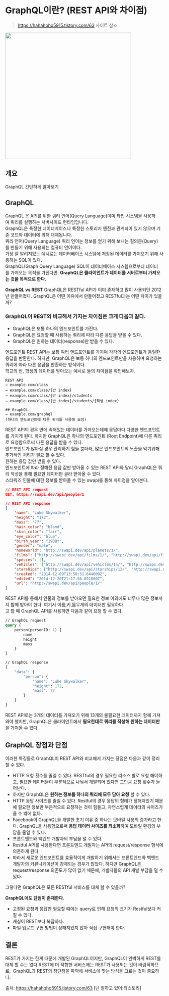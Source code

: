 #  GraphQL이란? (REST API와 차이점)
> https://hahahoho5915.tistory.com/63 사이트 참조

<img src="https://github.com/user-attachments/assets/5ac38413-0f14-4e5d-b675-557feba98d5b" width="400px">

## 개요
GraphQL 간단하게 알아보기

## GraphQL
GraphQL 은 API를 위한 쿼리 언어(Query Language)이며 타입 시스템을 사용하여 쿼리를 실행하는 서버사이드 런타임입니다.  
GraphQL은 특정한 데이터베이스나 특정한 스토리지 엔진과 관계되어 있지 않으며 기존 코드와 데이터에 의해 대체됩니다.  
쿼리 언어(Query Language) 쿼리 언어는 정보를 얻기 위해 보내는 질의문(Query)를 만들기 위해 사용되는 컴퓨터 언어이다.  
가장 잘 알려져있는 예시로는 데이터베이스 시스템에 저장된 데이터를 가져오기 위해 사용하는 SQL이 있다.  
GraphQL(Graph Query Language) SQL이 데이터베이스 시스템으로부터 데이터를 가져오는 목적을 가진다면, **GraphQL은 클라이언트가 데이터를 서버로부터 가져오는 것을 목적으로 한다.**

__GraphQL vs REST__
GraphQL은 RESTful API가 이미 존재하고 많이 사용되던 2012년 만들어졌다. GraphQL은 어떤 이유에서 만들어졌고 RESTful과는 어떤 차이가 있을까?  

### GraphQL이 REST와 비교해서 가지는 차이점은 크게 다음과 같다.

- GraphQL은 보통 하나의 엔드포인트를 가진다.
- GraphQL은 요청할 때 사용하는 쿼리에 따라 다른 응답을 받을 수 있다.
- GraphQL은 원하는 데이터(response)만 받을 수 있다.

엔드포인트 REST API는 보통 여러 엔드포인트를 가지며 각각의 엔드포인트가 동일한 응답을 반환한다.
하지만, GraphQL은 보통 하나의 엔드포인트만을 사용하며 요청하는 쿼리에 따라 다른 응답을 반환하는 방식이다.  
학교의 반, 학생의 데이터를 받아오는 예시로 둘의 차이점을 확인해보자.  

```
REST API
→ example.com/class
→ example.com/class/{반 index}
→ example.com/class/{반 index}/students
→ example.com/class/{반 index}/students/{학생 index}

## GraphQL
→ example.com/graphql
(하나의 엔드포인트에 다른 쿼리를 사용해 요청)
```

REST API의 경우 반에 속해있는 데이터를 가져오는데에 응답마다 다양한 엔드포인트를 가지게 된다. 하지만 GraphQL은 하나의 엔드포인트 (Root Endpoint)에 다른 쿼리로 요청함으로써 다른 응답을 받을 수 있다.  
엔드포인트가 많아질 경우 관리하기 힘들 뿐더러, 많은 엔드포인트의 노출을 막기위해 추가적인 처리가 필요 할 수 있다.  
원하는 응답 값만 받을 수 있다.  
엔드포인트에 따라 정해진 응답 값만 받아올 수 있는 REST API와 달리 GraphQL은 쿼리 작성을 통해 필요한 데이터만 골라 받아올 수 있다.  
스타워즈 인물에 대한 정보를 받아올 수 있는 swapi를 통해 차이점을 알아본다.  

```json
// REST API request
GET, https://swapi.dev/api/people/1

// REST API response
{
    "name": "Luke Skywalker",
    "height": "172",
    "mass": "77",
    "hair_color": "blond",
    "skin_color": "fair",
    "eye_color": "blue",
    "birth_year": "19BBY",
    "gender": "male",
    "homeworld": "http://swapi.dev/api/planets/1/",
    "films": ["http://swapi.dev/api/films/1/", "http://swapi.dev/api/films/2/", "http://swapi.dev/api/films/3/", "http://swapi.dev/api/films/6/"],
    "species": [],
    "vehicles": ["http://swapi.dev/api/vehicles/14/", "http://swapi.dev/api/vehicles/30/"],
    "starships": ["http://swapi.dev/api/starships/12/", "http://swapi.dev/api/starships/22/"],
    "created": "2014-12-09T13:50:51.644000Z",
    "edited": "2014-12-20T21:17:56.891000Z",
    "url": "http://swapi.dev/api/people/1/"
}
```

REST API를 통해서 인물의 정보를 받아오면 필요한 정보 이외에도 너무나 많은 정보까지 함께 받아야 한다. 여기서 이름,키,몸무게의 데이터만 필요하다고 할 때 GraphQL API를 사용하면 다음과 같이 요청 할 수 있다.
```GraphQL
// GraphQL request
query {
    person(personID: 1) {
        name
        height
        mass
    }
}

// GraphQL response
{
    "data": {
        "person": {
            "name": "Luke Skywalker",
            "height": 172,
            "mass": 77
        }
    }
}
```
REST API로는 3개의 데이터를 가져오기 위해 13개의 불필요한 데이터까지 함께 가져와야 했지만, GraphQL은 클라이언트에서 **필요한대로 쿼리를 작성해 원하는 데이터만**을 가져올 수 있다.

## GraphQL 장점과 단점
이러한 특징들로 GraphQL이 REST API와 비교해서 가지는 장점은 다음과 같이 정리 할 수 있다.

- HTTP 요청 횟수를 줄일 수 있다. RESTful의 경우 필요한 리소스 별로 요청 해야하고, 필요한 데이터들이 부분적으로 나눠서 개발되어 있다면 그만큼 요청 횟수가 늘어난다.
- 하지만 GraphQL은 **원하는 정보를 하나의 쿼리에 모두 담아 요청** 할 수 있다.
- HTTP 응답 사이즈를 줄일 수 있다. Restful의 경우 응답의 형태가 정해져있기 때문에 필요한 정보만 부분적으로 요청하는 것이 힘들고, 자연스럽게 데이터의 사이즈가 클 수 밖에 없다.  
- Facebook이 GraphQL을 개발한 초기 이유 중 하나는 모바일 사용의 증가라고 한다. GraphQL을 사용함으로써 **응답 데이터 사이즈를 최소화**하여 모바일 환경의 부담을 줄일 수 있다.  
- 프론트엔드와 백엔드 개발자의 부담을 덜 수 있다.  
- Restful API를 사용한다면 프론트엔드 개발자는 API의 request/response 형식에 의존하게 된다.
- 따라서 새로운 엔드포인트를 효율적이게 개발하기 위해서는 프론트엔드와 백엔드 개발자의 커뮤니케이션이 강제되는 경우가 많았다. 하지만 GraphQL은 request/response 의존도가 많이 없기 때문에, 개발자들의 API 개발 부담을 덜 수 있다.  

그렇다면 GraphQL은 모든 RESTful 서비스를 대체 할 수 있을까? 

**GraphQL에도 단점이 존재한다.**

- 고정된 요청과 응답만 필요할 때에는 query로 인해 요청의 크기가 Restful보다 커질 수 있다.
- 캐싱이 REST보다 복잡하다.
- 파일 업로드 구현 방법이 정해져있지 않아 직접 구현해야 한다.

## 결론
REST가 가지는 한계 때문에 개발된 GraphQL이지만, GraphQL이 완벽하게 REST를 대체 할 수는 없다.REST에 더 적합한 서비스에는 REST가 사용되는 것이 바람직하므로, 
GraphQL과 REST의 장단점을 파악해 서비스에 맞는 방식을 고르는 것이 중요하다.

출처: https://hahahoho5915.tistory.com/63 [넌 잘하고 있어:티스토리]
